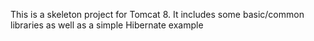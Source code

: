 This is a skeleton project for Tomcat 8.  It includes some basic/common libraries as well as a simple Hibernate example

